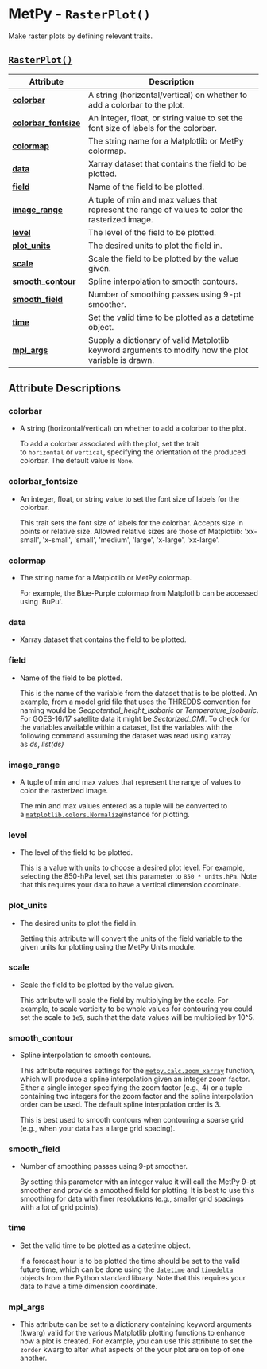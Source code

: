 # MetPy - `RasterPlot()`

Make raster plots by defining relevant traits.

## <a href="https://unidata.github.io/MetPy/latest/api/generated/metpy.plots.RasterPlot.html" target="_blank">`RasterPlot()`</a>
  | Attribute | Description |
  | - | - |
  | <a href="https://unidata.github.io/MetPy/latest/api/generated/metpy.plots.RasterPlot.html#metpy.plots.RasterPlot.colorbar" target="_blank">**colorbar**</a> | A string (horizontal/vertical) on whether to add a colorbar to the plot. |
  | <a href="https://unidata.github.io/MetPy/latest/api/generated/metpy.plots.RasterPlot.html#metpy.plots.RasterPlot.colorbar_fontsize" target="_blank">**colorbar_fontsize**</a> | An integer, float, or string value to set the font size of labels for the colorbar. |
  | <a href="https://unidata.github.io/MetPy/latest/api/generated/metpy.plots.RasterPlot.html#metpy.plots.RasterPlot.colormap" target="_blank">**colormap**</a> | The string name for a Matplotlib or MetPy colormap. |
  | <a href="https://unidata.github.io/MetPy/latest/api/generated/metpy.plots.RasterPlot.html#metpy.plots.RasterPlot.data" target="_blank">**data**</a> | Xarray dataset that contains the field to be plotted. |
  | <a href="https://unidata.github.io/MetPy/latest/api/generated/metpy.plots.RasterPlot.html#metpy.plots.RasterPlot.field" target="_blank">**field**</a> | Name of the field to be plotted. |
  | <a href="https://unidata.github.io/MetPy/latest/api/generated/metpy.plots.RasterPlot.html#metpy.plots.RasterPlot.image_range" target="_blank">**image_range**</a> | A tuple of min and max values that represent the range of values to color the rasterized image. |
  | <a href="https://unidata.github.io/MetPy/latest/api/generated/metpy.plots.RasterPlot.html#metpy.plots.RasterPlot.level" target="_blank">**level**</a> | The level of the field to be plotted. |
  | <a href="https://unidata.github.io/MetPy/latest/api/generated/metpy.plots.RasterPlot.html#metpy.plots.RasterPlot.plot_units" target="_blank">**plot_units**</a> | The desired units to plot the field in. |
  | <a href="https://unidata.github.io/MetPy/latest/api/generated/metpy.plots.RasterPlot.html#metpy.plots.RasterPlot.scale" target="_blank">**scale**</a> | Scale the field to be plotted by the value given. |
  | <a href="https://unidata.github.io/MetPy/latest/api/generated/metpy.plots.RasterPlot.html#metpy.plots.RasterPlot.smooth_contour" target="_blank">**smooth_contour**</a> | Spline interpolation to smooth contours. |
  | <a href="https://unidata.github.io/MetPy/latest/api/generated/metpy.plots.RasterPlot.html#metpy.plots.RasterPlot.smooth_field" target="_blank">**smooth_field**</a> | Number of smoothing passes using 9-pt smoother. |
  | <a href="https://unidata.github.io/MetPy/latest/api/generated/metpy.plots.RasterPlot.html#metpy.plots.RasterPlot.time" target="_blank">**time**</a> | Set the valid time to be plotted as a datetime object. |
  | <a href="https://unidata.github.io/MetPy/latest/api/generated/metpy.plots.RasterPlot.html#metpy.plots.RasterPlot.mpl_args" target="_blank">**mpl_args**</a> | Supply a dictionary of valid Matplotlib keyword arguments to modify how the plot variable is drawn. |

## Attribute Descriptions

### **colorbar**
  * A string (horizontal/vertical) on whether to add a colorbar to the plot.

    To add a colorbar associated with the plot, set the trait to `horizontal` or `vertical`,
    specifying the orientation of the produced colorbar. The default value is `None`.

### **colorbar_fontsize**
  * An integer, float, or string value to set the font size of labels for the colorbar.

    This trait sets the font size of labels for the colorbar. Accepts size in points or relative size.
    Allowed relative sizes are those of Matplotlib: 'xx-small', 'x-small', 'small', 'medium', 'large', 'x-large', 'xx-large'.

### **colormap**
  * The string name for a Matplotlib or MetPy colormap.

    For example, the Blue-Purple colormap from Matplotlib can be accessed using 'BuPu'.

### **data**
  * Xarray dataset that contains the field to be plotted.

### **field**
  * Name of the field to be plotted.

    This is the name of the variable from the dataset that is to be plotted. An example,
    from a model grid file that uses the THREDDS convention for naming would be
    *Geopotential_height_isobaric* or *Temperature_isobaric*. For GOES-16/17 satellite data
    it might be *Sectorized_CMI*. To check for the variables available within a dataset, list
    the variables with the following command assuming the dataset was read using xarray as *ds*, *list(ds)*

### **image_range**
  * A tuple of min and max values that represent the range of values to color the rasterized image.

    The min and max values entered as a tuple will be converted to a <a href="https://matplotlib.org/stable/api/_as_gen/matplotlib.colors.Normalize.html#matplotlib.colors.Normalize " target="_blank">`matplotlib.colors.Normalize`</a>instance for plotting.

### **level**
  * The level of the field to be plotted.

    This is a value with units to choose a desired plot level. For example,
    selecting the 850-hPa level, set this parameter to `850 * units.hPa`.
    Note that this requires your data to have a vertical dimension coordinate.

### **plot_units**
  * The desired units to plot the field in.

    Setting this attribute will convert the units of the field variable to the
    given units for plotting using the MetPy Units module.

### **scale**
  * Scale the field to be plotted by the value given.

    This attribute will scale the field by multiplying by the scale. For example,
    to scale vorticity to be whole values for contouring you could set the scale to `1e5`,
    such that the data values will be multiplied by 10^5.

### **smooth_contour**
  * Spline interpolation to smooth contours.

    This attribute requires settings for the
    <a href="https://unidata.github.io/MetPy/latest/api/generated/metpy.calc.zoom_xarray.html#metpy.calc.zoom_xarray " target="_blank">`metpy.calc.zoom_xarray`</a>
    function, which will produce a spline interpolation given an integer zoom factor.
    Either a single integer specifying the zoom factor (e.g., 4) or a tuple containing
    two integers for the zoom factor and the spline interpolation order can be used.
    The default spline interpolation order is 3.

    This is best used to smooth contours when contouring a sparse grid (e.g., when your data has a large grid spacing).

### **smooth_field**
  * Number of smoothing passes using 9-pt smoother.

    By setting this parameter with an integer value it will call the MetPy 9-pt
    smoother and provide a smoothed field for plotting. It is best to use this
    smoothing for data with finer resolutions (e.g., smaller grid spacings with
    a lot of grid points).

### **time**
  * Set the valid time to be plotted as a datetime object.

    If a forecast hour is to be plotted the time should be set to the valid future time,
    which can be done using the
    <a href="https://docs.python.org/3/library/datetime.html#datetime.datetime" target="_blank">`datetime`</a> and
    <a href="https://docs.python.org/3/library/datetime.html#datetime.timedelta" target="_blank">`timedelta`</a>
    objects from the Python standard library. Note that this requires your data to have a time dimension coordinate.
  
  ### **mpl_args**
* This attribute can be set to a dictionary containing keyword arguments (kwarg)
  valid for the various Matplotlib plotting functions to enhance how a plot is
  created. For example, you can use this attribute to set the `zorder` kwarg to
  alter what aspects of the your plot are on top of one another.
